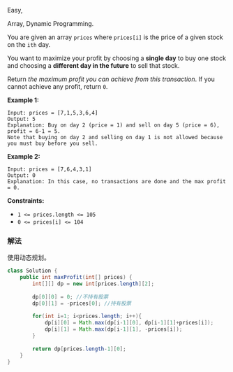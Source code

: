 Easy, 

Array, Dynamic Programming.

You are given an array `prices` where `prices[i]` is the price of a given stock on the `ith` day.

You want to maximize your profit by choosing a **single day** to buy one stock and choosing a **different day in the future** to sell that stock.

Return *the maximum profit you can achieve from this transaction*. If you cannot achieve any profit, return `0`.

**Example 1:**

```
Input: prices = [7,1,5,3,6,4]
Output: 5
Explanation: Buy on day 2 (price = 1) and sell on day 5 (price = 6), profit = 6-1 = 5.
Note that buying on day 2 and selling on day 1 is not allowed because you must buy before you sell.

```

**Example 2:**

```
Input: prices = [7,6,4,3,1]
Output: 0
Explanation: In this case, no transactions are done and the max profit = 0.

```

**Constraints:**

- `1 <= prices.length <= 105`
- `0 <= prices[i] <= 104`

### 解法

使用动态规划。
```java
class Solution {
    public int maxProfit(int[] prices) {
        int[][] dp = new int[prices.length][2];
        
        dp[0][0] = 0; //不持有股票
        dp[0][1] = -prices[0]; //持有股票
        
        for(int i=1; i<prices.length; i++){
            dp[i][0] = Math.max(dp[i-1][0], dp[i-1][1]+prices[i]);
            dp[i][1] = Math.max(dp[i-1][1], -prices[i]);
        }
        
        return dp[prices.length-1][0];        
    }
}
```